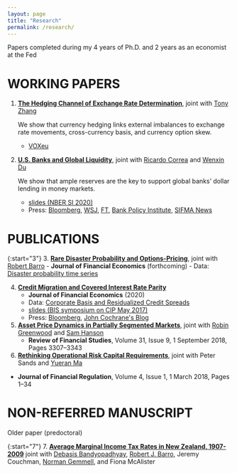 ```yaml
---
layout: page
title: "Research"
permalink: /research/
---
```


Papers completed during my 4 years of Ph.D. and 2 years as an economist at the Fed


<!-- To cite: bibtex -->
# WORKING PAPERS

1. **[The Hedging Channel of Exchange Rate Determination](../papers/HedgingChannelofExchangeRate_Latest.pdf)**, joint with [Tony Zhang](https://sites.google.com/view/tzhang0/home?authuser=0)

    We show that currency hedging links external imbalances to exchange rate movements, cross-currency basis, and currency option skew.  
    - [VOXeu](https://voxeu.org/article/currency-hedging-exchange-rate-movement-and-dollar-swap-line-usage-during-covid-19)
   <!-- SR-SV[https://www.sr-sv.com/external-imbalances-and-fx-returns/] -->

2. **[U.S. Banks and Global Liquidity](https://conference.nber.org/conf_papers/f142383.pdf)**, joint with [Ricardo Correa](https://sites.google.com/view/ricardocorrea/home) and [Wenxin Du](https://sites.google.com/site/wenxindu/)

    We show that ample reserves are the key to support global banks’ dollar lending in money markets.

    - [slides (NBER SI 2020)](https://conference.nber.org/conf_papers/f142383.slides.pdf)
    - Press: [Bloomberg](https://news.bloomberglaw.com/banking-law/how-regulations-shrinking-fed-balance-sheet-fueled-repo-mayhem), [WSJ](https://www.wsj.com/articles/how-the-worlds-dullest-market-quietly-created-a-synthetic-dollar-empire-11601031401), [FT](https://on.ft.com/33ydiMD), [Bank Policy Institute](https://bpi.com/notes-papers-presentations/bank-intermediation-in-financial-markets-under-stress/), [SIFMA News](https://www.sifma.org/resources/news/resolution-planning-for-large-international-banks-considerations-for-the-federal-reserve-and-the-fdic/)

# PUBLICATIONS

{:start="3"}
3. **[Rare Disaster Probability and Options-Pricing](https://scholar.harvard.edu/files/gliao/files/optionimpliedraredisasters.pdf)**, joint with [Robert Barro](https://scholar.harvard.edu/barro/home)
    - **Journal of Financial Economics** (forthcoming)
    - Data: [Disaster probability time series](https://www.dropbox.com/s/5led0diefw1q7o0/disasterprobabilities.xlsx?dl=0)
    <!-- <p>&nbsp;</p> -->


4. **[Credit Migration and Covered Interest Rate Parity](https://doi.org/10.1016/j.jfineco.2020.06.002)**
    - **Journal of Financial Economics** (2020)
    - Data: [Corporate Basis and Residualized Credit Spreads](http://bit.ly/CreditCIPData)
    - [slides (BIS symposium on CIP May 2017)](https://www.bis.org/events/bissymposium0517/symposium0517_12_pres.pdf)
    - Press: [Bloomberg](https://www.bloomberg.com/opinion/articles/2016-10-27/commissions-and-chatbots), [John Cochrane's Blog](https://johnhcochrane.blogspot.com/2017/03/covered-interest-parity.html)
    <!-- <p>&nbsp;</p> -->
5. **[Asset Price Dynamics in Partially Segmented Markets](https://academic.oup.com/rfs/article-abstract/31/9/3307/4985215)**, joint with [Robin Greenwood](https://www.hbs.edu/faculty/Pages/profile.aspx?facId=136446) and [Sam Hanson](https://www.hbs.edu/faculty/Pages/profile.aspx?facId=333598)
    - **Review of Financial Studies**, Volume 31, Issue 9, 1 September 2018, Pages 3307–3343
6. **[Rethinking Operational Risk Capital Requirements](https://academic.oup.com/jfr/advance-article/doi/10.1093/jfr/fjx009/4792987?guestAccessKey=d0072d99-69fa-4898-be75-05152c6a865b)**,  joint with Peter Sands and [Yueran Ma](https://voices.uchicago.edu/yueranma/)
  - **Journal of Financial Regulation**, Volume 4, Issue 1, 1 March 2018, Pages 1–34

# NON-REFERRED MANUSCRIPT
Older paper (predoctoral)

{:start="7"}
7. **[Average Marginal Income Tax Rates in New Zealand, 1907-2009](https://papers.ssrn.com/sol3/papers.cfm?abstract_id=2199205)** joint with [Debasis Bandyopadhyay](https://www.business.auckland.ac.nz/people/dban008), [Robert J. Barro](https://scholar.harvard.edu/barro/home), Jeremy Couchman, [Norman Gemmell](https://www.wgtn.ac.nz/sacl/about/staff/norman-gemmell), and Fiona McAlister
